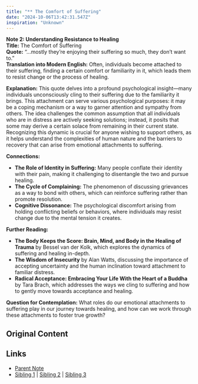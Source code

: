```yaml
---
title: "** The Comfort of Suffering"
date: "2024-10-06T13:42:31.547Z"
inspiration: "Unknown"
---
```


  
**Note 2: Understanding Resistance to Healing**  
**Title:** The Comfort of Suffering  
**Quote:** “...mostly they’re enjoying their suffering so much, they don’t want to.”  
**Translation into Modern English:** Often, individuals become attached to their suffering, finding a certain comfort or familiarity in it, which leads them to resist change or the process of healing.  

**Explanation:** This quote delves into a profound psychological insight—many individuals unconsciously cling to their suffering due to the familiarity it brings. This attachment can serve various psychological purposes: it may be a coping mechanism or a way to garner attention and sympathy from others. The idea challenges the common assumption that all individuals who are in distress are actively seeking solutions; instead, it posits that some may derive a certain solace from remaining in their current state. Recognizing this dynamic is crucial for anyone wishing to support others, as it helps understand the complexities of human nature and the barriers to recovery that can arise from emotional attachments to suffering.

**Connections:**  
- **The Role of Identity in Suffering:** Many people conflate their identity with their pain, making it challenging to disentangle the two and pursue healing.  
- **The Cycle of Complaining:** The phenomenon of discussing grievances as a way to bond with others, which can reinforce suffering rather than promote resolution.  
- **Cognitive Dissonance:** The psychological discomfort arising from holding conflicting beliefs or behaviors, where individuals may resist change due to the mental tension it creates.

**Further Reading:**  
- **The Body Keeps the Score: Brain, Mind, and Body in the Healing of Trauma** by Bessel van der Kolk, which explores the dynamics of suffering and healing in-depth.  
- **The Wisdom of Insecurity** by Alan Watts, discussing the importance of accepting uncertainty and the human inclination toward attachment to familiar distress.  
- **Radical Acceptance: Embracing Your Life With the Heart of a Buddha** by Tara Brach, which addresses the ways we cling to suffering and how to gently move towards acceptance and healing.

**Question for Contemplation:** What roles do our emotional attachments to suffering play in our journey towards healing, and how can we work through these attachments to foster true growth?  


## Original Content



## Links

- [Parent Note](/parent-note.md)
- [Sibling 1](/zettel1.md) | [Sibling 2](/zettel2.md) | [Sibling 3](/zettel3.md)
